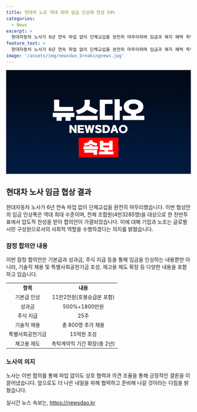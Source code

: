 ```yaml
---
title: 현대차 노조 역대 최대 임금 인상에 찬성 59%
categories:
  - News
excerpt: >
  현대자동차 노사가 6년 연속 파업 없이 단체교섭을 완전히 마무리하며 임금과 복지 혜택 측면에서 큰 성과를 이뤘다. 투표 결과, 임금 인상 폭은 최대 수준으로 기본급은 11만2천원, 성과금은 500%+1800만원, 주식 25주로 상향 조정됐다. 또한 추가 채용과 특별사회공헌기금 조성 등의 혜택도 이뤄졌다. 이러한 협상 결과로 인해 현대차 노사는 6년 연속 파업을 피하며 노사 간의 긍정적인 협력 관계를 이어가고 있다.
feature_text: >
  현대자동차 노사가 6년 연속 파업 없이 단체교섭을 완전히 마무리하며 임금과 복지 혜택 측면에서 큰 성과를 이뤘다. 투표 결과, 임금 인상 폭은 최대 수준으로 기본급은 11만2천원, 성과금은 500%+1800만원, 주식 25주로 상향 조정됐다. 또한 추가 채용과 특별사회공헌기금 조성 등의 혜택도 이뤄졌다. 이러한 협상 결과로 인해 현대차 노사는 6년 연속 파업을 피하며 노사 간의 긍정적인 협력 관계를 이어가고 있다.
image: '/assets/img/newsdao_breakingnews.jpg'
---
```


<p><img src="/assets/img/newsdao_breakingnews.jpg" alt="flaretime 속보" /></p>

<h2 data-ke-size="size26">현대차 노사 임금 협상 결과</h2>

<p data-ke-size="size16">현대자동차 노사가 6년 연속 파업 없이 단체교섭을 완전히 마무리했습니다. 이번 협상안의 임금 인상폭은 역대 최대 수준이며, 전체 조합원(4만3285명)을 대상으로 한 찬반투표에서 압도적 찬성을 받아 합의안이 가결되었습니다. 이에 대해 기업과 노조는 글로벌 시민 구성원으로서의 사회적 역할을 수행하겠다는 의지를 밝혔습니다.</p>

<h3>잠정 합의안 내용</h3>

<p data-ke-size="size16">이번 잠정 합의안은 기본급과 성과금, 주식 지급 등을 통해 임금을 인상하는 내용뿐만 아니라, 기술직 채용 및 특별사회공헌기금 조성, 재고용 제도 확장 등 다양한 내용을 포함하고 있습니다.</p>

<table>
    <tr>
        <td style="text-align: center; height: 17px;"><b>항목</b></td>
        <td style="text-align: center; height: 17px;"><b>내용</b></td>
    </tr>
    <tr>
        <td style="text-align: center;">기본급 인상</td>
        <td style="text-align: center;">11만2천원(호봉승급분 포함)</td>
    </tr>
    <tr>
        <td style="text-align: center;">성과금</td>
        <td style="text-align: center;">500%+1800만원</td>
    </tr>
    <tr>
        <td style="text-align: center;">주식 지급</td>
        <td style="text-align: center;">25주</td>
    </tr>
    <tr>
        <td style="text-align: center;">기술직 채용</td>
        <td style="text-align: center;">총 800명 추가 채용</td>
    </tr>
    <tr>
        <td style="text-align: center;">특별사회공헌기금</td>
        <td style="text-align: center;">15억원 조성</td>
    </tr>
    <tr>
        <td style="text-align: center;">재고용 제도</td>
        <td style="text-align: center;">촉탁계약직 기간 확장(총 2년)</td>
    </tr>
</table>

<h3>노사의 의지</h3>

<p data-ke-size="size16">노사는 이번 합의를 통해 파업 없이도 상호 협력과 의견 조율을 통해 긍정적인 결론을 이끌어냈습니다. 앞으로도 더 나은 내일을 위해 협력하고 준비해 나갈 것이라는 다짐을 밝혔습니다.</p>
실시간 뉴스 속보는, <a href="https://newsdao.kr" rel="dofollow">https://newsdao.kr</a>


